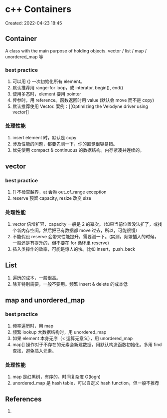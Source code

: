 # c++ Containers

Created: 2022-04-23 18:45

## Container

A class with the main purpose of holding objects. vector / list / map / unordered_map 等

### best practice

1. 可以用 {} 一次初始化所有 element。
2. 默认推荐用 range-for loop，或 interator, begin(), end() 
3. 使用多态时，element 要用 pointer
4. 传参时，用 reference。函数返回时用 value (默认会 move 而不是 copy)
5. 默认推荐使用 Vector. 案例：[[Optimizing the Velodyne driver using vector]]

### 处理性能

1. insert element 时，默认是 copy
2. 涉及性能的问题，都要先测一下，你的直觉很容易错。
3. 优先使用 compact & continuous 的数据结构。内存紧凑并连续的。

## vector

### best practice

1. [] 不检查越界，at 会抛 out_of_range exception
2. reserve 预留 capacity, resize 改变 size

### 处理性能

1. vector 倍增扩容，capacity 一般是 2 的幂次。（如果当前位置没法扩了，或找个新内存空间，然后把已有数据都 move 过去，所以，可能很慢）
2. 不能假设 reserve 会带来性能提升，需要测一下。(实测，频繁插入的时候，一般还是有提升的，但不要在 for 循环里 reserve)
3. 插入类操作的效率，可能是惊人的快。比如 insert，push_back

## List

1. 遍历的成本，一般很高。
2. 除非特别需要，一般不要用。频繁 insert & delete 的成本低

## map and unordered_map

### best practice

1. 频率遍历时，用 map
2. 频繁 lookup 大数据结构时，用 unordered_map
3. 如果 element 本身无序（< 运算无意义），用  unordered_map
4. map[] 操作对于不存在的元素会新建数据，用默认构造函数初始化。多用 find 查找，避免插入元素。


### 处理性能

1. map 是红黑树，有序的。时间复杂度 O(logn)
2. unordered_map 是 hash table，可以自定义 hash function，但一般不推荐


## References

1.